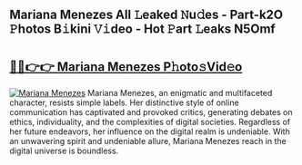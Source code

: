 ## Mariana Menezes All 𝙻eaked 𝙽u𝚍es - Part-k2O 𝙿hotos B𝚒kini 𝚅𝚒deo - Hot 𝙿art 𝙻eaks N5Omf

# <h2><a href="http://ld12hd.urlbe.top/?page=Mariana+Menezes">🔗🔗👉👉 Mariana Menezes P𝚑oto𝚜Vid𝚎o</a></h2>

[![Mariana Menezes](https://i.imgur.com/eBuTRDB.gif)](http://ld12hd.urlbe.top/?page=Mariana+Menezes)
Mariana Menezes, an enigmatic and multifaceted character, resists simple labels. Her distinctive style of online communication has captivated and provoked critics, generating debates on ethics, individuality, and the complexities of digital societies. Regardless of her future endeavors, her influence on the digital realm is undeniable. With an unwavering spirit and undeniable allure, Mariana Menezes reach in the digital universe is boundless.
